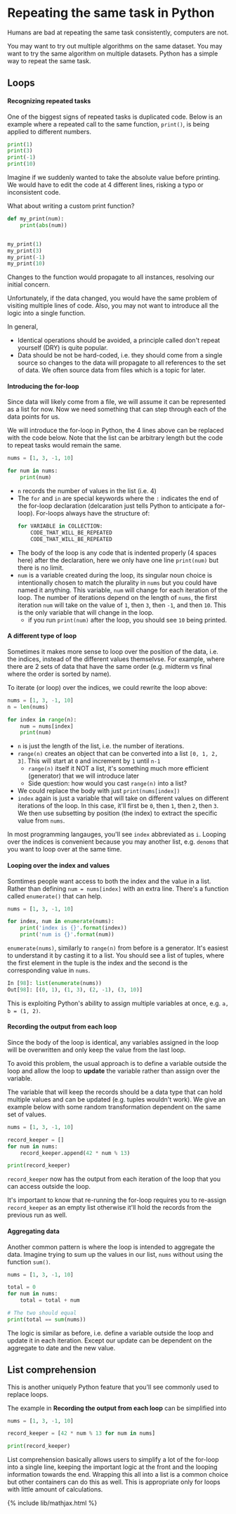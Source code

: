 # Repeating the same task in Python

Humans are bad at repeating the same task consistently, computers are not.

You may want to try out multiple algorithms on the same dataset.
You may want to try the same algorithm on multiple datasets. Python has a
simple way to repeat the same task.

## Loops

#### Recognizing repeated tasks

One of the biggest signs of repeated tasks is duplicated code.
Below is an example where a repeated call to the same function, `print()`,
is being applied to different numbers.

```python
print(1)
print(3)
print(-1)
print(10)
```

Imagine if we suddenly wanted to take the absolute value before printing.
We would have to edit the code at 4 different lines, risking a typo or
inconsistent code.

What about writing a custom print function?
```python
def my_print(num):
    print(abs(num))


my_print(1)
my_print(3)
my_print(-1)
my_print(10)
```
Changes to the function would propagate to all instances, resolving our
initial concern.

Unfortunately, if the data changed, you would have the same problem of
visiting multiple lines of code. Also, you may not want to introduce
all the logic into a single function.

In general,
- Identical operations should be avoided, a principle called don't repeat
  yourself (DRY) is quite popular.
- Data should be not be hard-coded, i.e. they should come
  from a single source so changes to the data will propagate to all
  references to the set of data. We often source data from files which
  is a topic for later.

#### Introducing the for-loop

Since data will likely come from a file, we will assume it can be represented
as a list for now. Now we need something that can step through each of the
data points for us.

We will introduce the for-loop in Python, the 4 lines above can be replaced
with the code below. Note that the list can be arbitrary length but the code
to repeat tasks would remain the same.

```python
nums = [1, 3, -1, 10]

for num in nums:
    print(num)

```

- `n` records the number of values in the list (i.e. 4)
- The `for` and `in` are special keywords where the `:` indicates the end of the
  for-loop declaration (delcaration just tells Python to anticipate a for-loop).
  For-loops always have the structure of:
  ```python
  for VARIABLE in COLLECTION:
      CODE_THAT_WILL_BE_REPEATED
      CODE_THAT_WILL_BE_REPEATED

  ```
- The body of the loop is any code that is indented properly (4 spaces here) after
  the declaration, here we only have one line `print(num)` but there is no limit.
- `num` is a variable created during the loop, its singular noun choice is
  intentionally chosen to match the plurality in `nums` but you could have named it
  anything. This variable, `num` will change for each iteration of the loop.
  The number of iterations depend on the length of `nums`, the first iteration
  `num` will take on the value of `1`, then `3`, then `-1`, and then `10`.
  This is the only variable that will change in the loop.
  - if you run `print(num)` after the loop, you should see `10` being printed.


#### A different type of loop

Sometimes it makes more sense to loop over the position of the data, i.e. the indices,
instead of the different values themselvse. For example, where there are 2 sets of data that
have the same order (e.g. midterm vs final where the order is sorted by name).

To iterate (or loop) over the indices, we could rewrite the loop above:
```python
nums = [1, 3, -1, 10]
n = len(nums)

for index in range(n):
    num = nums[index]
    print(num)

```

- `n` is just the length of the list, i.e. the number of iterations.
- `range(n)` creates an object that can be converted into a list `[0, 1, 2, 3]`.
  This will start at `0` and increment by `1` until `n-1`
  - `range(n)` itself it NOT a list, it's something much more efficient (generator) that
    we will introduce later
  - Side question: how would you cast `range(n)` into a list?
- We could replace the body with just `print(nums[index])`
- `index` again is just a variable that will take on different values on different
  iterations of the loop. In this case, it'll first be `0`, then `1`, then `2`, then `3`.
  We then use subsetting by position (the index) to extract the specific value from `nums`.

In most programming langauges, you'll see `index` abbreviated as `i`.
Looping over the indices is convenient because you may another list, e.g. `denoms` that
you want to loop over at the same time.

#### Looping over the index and values
Somtimes people want access to both the index and the value in a list. Rather than
defining `num = nums[index]` with an extra line. There's a function called `enumerate()`
that can help.

```python
nums = [1, 3, -1, 10]

for index, num in enumerate(nums):
    print('index is {}'.format(index))
    print('num is {}'.format(num))
```

`enumerate(nums)`, similarly to `range(n)` from before is a generator. It's easiest to
understand it by casting it to a list. You should see a list of tuples, where the first
element in the tuple is the index and the second is the corresponding value in `nums`.
```python
In [98]: list(enumerate(nums))
Out[98]: [(0, 1), (1, 3), (2, -1), (3, 10)]
```

This is exploiting Python's ability to assign multiple variables at once, e.g.
`a, b = (1, 2)`.

#### Recording the output from each loop
Since the body of the loop is identical, any variables assigned in the loop will
be overwritten and only keep the value from the last loop.

To avoid this problem, the usual approach is to define a variable outside the loop
and allow the loop to **update** the variable rather than assign over the variable.

The variable that will keep the records should be a data type that can hold multiple
values and can be updated (e.g. tuples wouldn't work). We give an example below with
some random transformation dependent on the same set of values.
```python
nums = [1, 3, -1, 10]

record_keeper = []
for num in nums:
    record_keeper.append(42 * num % 13)

print(record_keeper)
```

`record_keeper` now has the output from each iteration of the loop that you can access
outside the loop.

It's important to know that re-running the for-loop requires you to re-assign `record_keeper`
as an empty list otherwise it'll hold the records from the previous run as well.

#### Aggregating data
Another common pattern is where the loop is intended to aggregate the data. 
Imagine trying to sum up the values in our list, `nums` without using the function `sum()`.

```python
nums = [1, 3, -1, 10]

total = 0
for num in nums:
    total = total + num

# The two should equal
print(total == sum(nums))
```
The logic is similar as before, i.e. define a variable outside the loop and update it in each
iteration. Except our update can be dependent on the aggregate to date and the new value.

## List comprehension
This is another uniquely Python feature that you'll see commonly used to replace loops.

The example in **Recording the output from each loop** can be simplified into

```python
nums = [1, 3, -1, 10]

record_keeper = [42 * num % 13 for num in nums]

print(record_keeper)
```

List comprehension basically allows users to simplify a lot of the for-loop into a single
line, keeping the important logic at the front and the looping information towards the end.
Wrapping this all into a list is a common choice but other containers can do this as well.
This is appropriate only for loops with little amount of calculations.

{% include lib/mathjax.html %}
